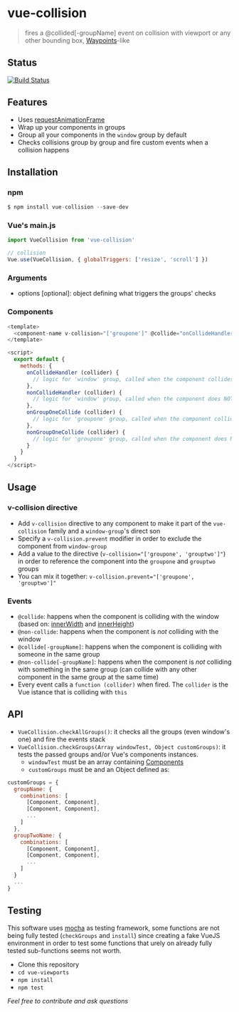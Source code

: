 # vue-collision

> fires a @collided[-groupName] event on collision with viewport or any other bounding box, [Waypoints](http://imakewebthings.com/waypoints/)-like

## Status

[![Build Status](https://travis-ci.org/scaccogatto/vue-collision.svg?branch=master)](https://travis-ci.org/scaccogatto/vue-collision)

## Features

- Uses [requestAnimationFrame](https://developer.mozilla.org/en-US/docs/Web/API/window/requestAnimationFrame)
- Wrap up your components in groups
- Group all your components in the `window` group by default
- Checks collisions group by group and fire custom events when a collision happens

## Installation

### npm
```js
$ npm install vue-collision --save-dev
```

### Vue's main.js
```js
import VueCollision from 'vue-collision'

// collision
Vue.use(VueCollision, { globalTriggers: ['resize', 'scroll'] })
```

### Arguments
- options [optional]: object defining what triggers the groups' checks

### Components
```js
<template>
  <component-name v-collision="['groupone']" @collide="onCollideHandler" @non-collide="nonCollideHandler" @collide-groupone="onGroupOneCollide" @non-collide-groupone="nonGroupOneCollide"></component-name>
</template>

<script>
  export default {
    methods: {
      onCollideHandler (collider) {
        // logic for 'window' group, called when the component collides with window
      },
      nonCollideHandler (collider) {
        // logic for 'window' group, called when the component does NOT collide with window
      },
      onGroupOneCollide (collider) {
        // logic for 'groupone' group, called when the component collides inside 'groupone' group
      },
      nonGroupOneCollide (collider) {
        // logic for 'groupone' group, called when the component does NOT collide inside 'groupone' group
      }
    }
  }
</script>
```
## Usage

### v-collision directive
- Add `v-collision` directive to any component to make it part of the `vue-collision` family and a `window-group`'s direct son
- Specify a `v-collision.prevent` modifier in order to exclude the component from `window-group`
- Add a value to the directive (`v-collision="['groupone', 'grouptwo']"`) in order to reference the component into the `groupone` and `grouptwo` groups
- You can mix it together: `v-collision.prevent="['groupone', 'grouptwo']"`

### Events
- `@collide`: happens when the component is colliding with the window (based on: [innerWidth](https://developer.mozilla.org/en/docs/Web/API/window/innerWidth) and [innerHeight](https://developer.mozilla.org/en/docs/Web/API/window/innerHeight))
- `@non-collide`: happens when the component is *not* colliding with the window
- `@collide[-groupName]`: happens when the component is colliding with someone in the same group
- `@non-collide[-groupName]`: happens when the component is *not* colliding with something in the same group (can collide with any other component in the same group at the same time)
- Every event calls a `function (collider)` when fired. The `collider` is the Vue istance that is colliding with `this`

## API

- `VueCollision.checkAllGroups()`: it checks all the groups (even window's one) and fire the events stack
- `VueCollision.checkGroups(Array windowTest, Object customGroups)`: it tests the passed groups and/or Vue's components instances.
  - `windowTest` must be an array containing [Components](https://vuejs.org/v2/api/#Vue-component)
  - `customGroups` must be and an Object defined as:

```js
customGroups = {
  groupName: {
    combinations: [
      [Component, Component],
      [Component, Component],
      ...
    ]
  },
  groupTwoName: {
    combinations: [
      [Component, Component],
      [Component, Component],
      ...
    ]
  }
  ...
}
```

## Testing
This software uses [mocha](https://mochajs.org/) as testing framework, some functions are not being fully tested (`checkGroups` and `install`) since creating a fake VueJS environment in order to test some functions that urely on already fully tested sub-functions seems not worth.

- Clone this repository
- `cd vue-viewports`
- `npm install`
- `npm test`

*Feel free to contribute and ask questions*
